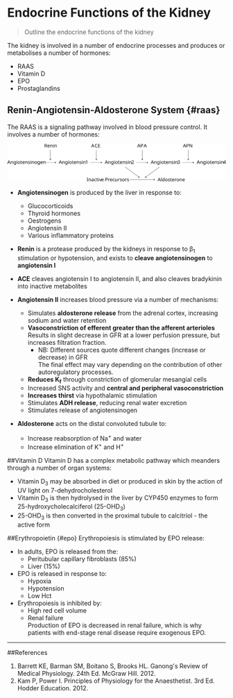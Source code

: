 # Endocrine Functions of the Kidney
>Outline the endocrine functions of the kidney

The kidney is involved in a number of endocrine processes and produces or metabolises a number of hormones:
* RAAS
* Vitamin D
* EPO
* Prostaglandins

## Renin-Angiotensin-Aldosterone System {#raas}
The RAAS is a signaling pathway involved in blood pressure control. It involves a number of hormones:

<img src="\resources\angiotensin.svg">

* **Angiotensinogen** is produced by the liver in response to:
     * Glucocorticoids
     * Thyroid hormones
     * Oestrogens
     * Angiotensin II
     * Various inflammatory proteins


* **Renin** is a protease produced by the kidneys in response to β<sub>1</sub> stimulation or hypotension, and exists to **cleave angiotensinogen** to **angiotensin I**

* **ACE** cleaves angiotensin I to angiotensin II, and also cleaves bradykinin into inactive metabolites


* **Angiotensin II** increases blood pressure via a number of mechanisms:
    * Simulates **aldosterone release** from the adrenal cortex, increasing sodium and water retention
    * **Vasoconstriction of efferent greater than the afferent arterioles**  
    Results in slight decrease in GFR at a lower perfusion pressure, but increases filtration fraction.  
        * NB: Different sources quote different changes (increase or decrease) in GFR  
        The final effect may vary depending on the contribution of other autoregulatory processes.
    * **Reduces K<sub>f</sub>** through constriction of glomerular mesangial cells
    * Increased SNS activity and **central and peripheral vasoconstriction**
    * **Increases thirst** via hypothalamic stimulation
    * Stimulates **ADH release**, reducing renal water excretion
    * Stimulates release of angiotensinogen


* **Aldosterone** acts on the distal convoluted tubule to:
    * Increase reabsorption of Na<sup>+</sup> and water
    * Increase elimination of K<sup>+</sup> and H<sup>+</sup>
        
    

##Vitamin D
Vitamin D has a complex metabolic pathway which meanders through a number of organ systems:
* Vitamin D<sub>3</sub> may be absorbed in diet or produced in skin by the action of UV light on 7-dehydrocholesterol
* Vitamin D<sub>3</sub> is then hydrolysed in the liver by CYP450 enzymes to form 25-hydroxycholecalciferol (25-OHD<sub>3</sub>)
* 25-OHD<sub>3</sub> is then converted in the proximal tubule to calcitriol - the active form


##Erythropoietin {#epo}
Erythropoiesis is stimulated by EPO release:
* In adults, EPO is released from the:
  * Peritubular capillary fibroblasts (85%)
  * Liver (15%)
* EPO is released in response to:
    * Hypoxia
    * Hypotension
    * Low Hct
* Erythropoiesis is inhibited by:  
    * High red cell volume
    * Renal failure  
    Production of EPO is decreased in renal failure, which is why patients with end-stage renal disease require exogenous EPO.

---
##References
1. Barrett KE, Barman SM, Boitano S, Brooks HL. Ganong's Review of Medical Physiology. 24th Ed. McGraw Hill. 2012.
2. Kam P, Power I. Principles of Physiology for the Anaesthetist. 3rd Ed. Hodder Education. 2012.
